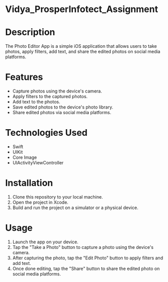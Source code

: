# Vidya_ProsperInfotect_Assignment
# Description
The Photo Editor App is a simple iOS application that allows users to take photos, apply filters, add text, and share the edited photos on social media platforms.
 
# Features
- Capture photos using the device's camera.
- Apply filters to the captured photos.
- Add text to the photos.
- Save edited photos to the device's photo library.
- Share edited photos via social media platforms.
 
 
# Technologies Used
- Swift
- UIKit
- Core Image
- UIActivityViewController
 
# Installation
1. Clone this repository to your local machine.
2. Open the project in Xcode.
3. Build and run the project on a simulator or a physical device.
 
# Usage
1. Launch the app on your device.
2. Tap the "Take a Photo" button to capture a photo using the device's camera.
3. After capturing the photo, tap the "Edit Photo" button to apply filters and add text.
4. Once done editing, tap the "Share" button to share the edited photo on social media platforms.
